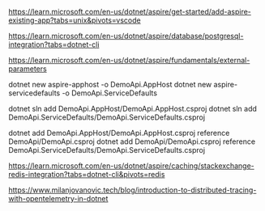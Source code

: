 https://learn.microsoft.com/en-us/dotnet/aspire/get-started/add-aspire-existing-app?tabs=unix&pivots=vscode

https://learn.microsoft.com/en-us/dotnet/aspire/database/postgresql-integration?tabs=dotnet-cli

https://learn.microsoft.com/en-us/dotnet/aspire/fundamentals/external-parameters

dotnet new aspire-apphost -o DemoApi.AppHost
dotnet new aspire-servicedefaults -o DemoApi.ServiceDefaults

dotnet sln add DemoApi.AppHost/DemoApi.AppHost.csproj
dotnet sln add DemoApi.ServiceDefaults/DemoApi.ServiceDefaults.csproj

dotnet add DemoApi.AppHost/DemoApi.AppHost.csproj reference DemoApi/DemoApi.csproj
dotnet add DemoApi/DemoApi.csproj reference DemoApi.ServiceDefaults/DemoApi.ServiceDefaults.csproj


https://learn.microsoft.com/en-us/dotnet/aspire/caching/stackexchange-redis-integration?tabs=dotnet-cli&pivots=redis

https://www.milanjovanovic.tech/blog/introduction-to-distributed-tracing-with-opentelemetry-in-dotnet


